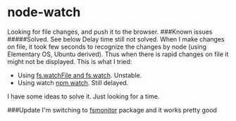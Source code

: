 # node-watch
Looking for file changes, and push it to the browser.
###Known issues
#####Solved. See below
Delay time still not solved. When I make changes on file, it took few seconds to recognize the changes by node (using Elementary OS, Ubuntu derived). Thus when there is rapid changes on file it might not be displayed.
This is what I tried:
+ Using [fs.watchFile and fs.watch](https://nodejs.org/api/fs.html). Unstable.
+ Using watch [npm watch](https://www.npmjs.com/package/watch). Still delayed.

I have some ideas to solve it. Just looking for a time.

###Update
I'm switching to [fsmonitor](https://www.npmjs.com/package/fsmonitor) package and it works pretty good
